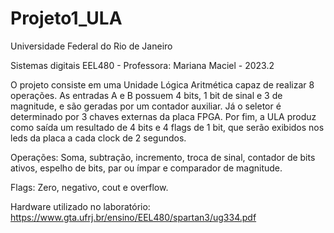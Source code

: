 # Projeto1_ULA
Universidade Federal do Rio de Janeiro

Sistemas digitais EEL480 - Professora: Mariana Maciel - 2023.2

O projeto consiste em uma Unidade Lógica Aritmética capaz de realizar 8 operações. As entradas A e B possuem 4 bits, 1 bit de sinal e 3 de magnitude, e são geradas por um contador auxiliar. Já o seletor é determinado por 3 chaves externas da placa FPGA. Por fim, a ULA produz como saída um resultado de 4 bits e 4 flags de 1 bit, que serão exibidos nos leds da placa a cada clock de 2 segundos.

Operações: Soma, subtração, incremento, troca de sinal, contador de bits ativos, espelho de bits, par ou ímpar e comparador de magnitude.

Flags: Zero, negativo, cout e overflow.

Hardware utilizado no laboratório: https://www.gta.ufrj.br/ensino/EEL480/spartan3/ug334.pdf


